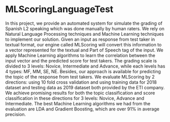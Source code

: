 # MLScoringLanguageTest

In this project, we provide an automated system for simulate the grading of Spanish L2 speaking which was done manually by human raters.
We rely on Natural Language Processing techniques and Machine Learning techniques to implement our solution. Given an input as response from test taker in textual format,
our engine called MLScoring will convert this information to a vector represented for the textual and Part of Speech tag of the input. We apply
Machine Learning algorithms to learn the correlation between the input vector and the predicted score for test takers. The grading scale is divided to 3 levels: Novice, Intermediate and Advance,
while each levels has 4 types:  MF, MM, SE, NE. Besides, our approach is available for predicting the topic of the response from test takers.
We evaluate MLScoring by 2 directions: using 10 fold cross validation and using training data for 2018 dataset and testing data as 2019 dataset both provided by the ETI company.
We achieve promising results for both the topic classification and score classification in these directions for 3 levels: Novice, Advance and Intermediate.
The best Machine Learning algorithms we had from the evaluation are LDA and Gradient Boosting, which are over 91% in average precision.
